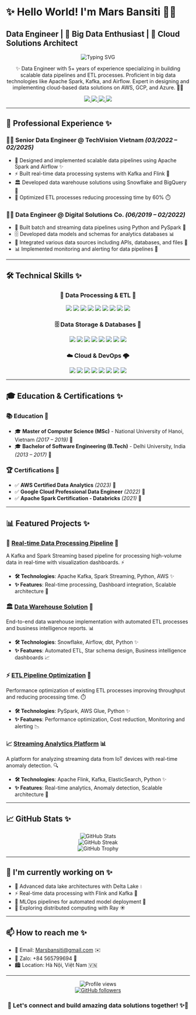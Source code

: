 # ✨ Hello World! I'm Mars Bansiti 👋🌟

##  Data Engineer | 💫 Big Data Enthusiast | 🌟 Cloud Solutions Architect 

<div align="center">
  <img src="https://readme-typing-svg.herokuapp.com?font=Fira+Code&pause=1000&color=0EA5E9&center=true&vCenter=true&width=435&lines=Data+Engineer+Extraordinaire;Cloud+Solutions+Architect;Big+Data+Enthusiast;Problem+Solver+✨" alt="Typing SVG" />
</div>

<p align="center">
  ✨ Data Engineer with 5+ years of experience specializing in building scalable data pipelines and ETL processes. Proficient in big data technologies like Apache Spark, Kafka, and Airflow. Expert in designing and implementing cloud-based data solutions on AWS, GCP, and Azure. 🌈✨
</p>

<div align="center">
  <a href="mailto:Marsbansiti@gmail.com">
    <img src="https://img.shields.io/badge/Email-Marsbansiti%40gmail.com-blue?style=for-the-badge&logo=gmail">
  </a>
  <a href="https://github.com/Marsbansiti/Marsbansiti/blob/main/updated-data-engineering-portfolio.md">
    <img src="https://img.shields.io/badge/Portfolio-View%20Projects-green?style=for-the-badge&logo=github">
  </a>
  <a href="https://github.com/Marsbansiti">
    <img src="https://img.shields.io/badge/GitHub-Marsbansiti-black?style=for-the-badge&logo=github">
  </a>
  <a href="https://zalo.me/565799694">
    <img src="https://img.shields.io/badge/Zalo-%2B84%20565799694-blue?style=for-the-badge">
  </a>
</div>


---

## 💼 Professional Experience ✨

### 👨‍💻 **Senior Data Engineer** @ TechVision Vietnam *(03/2022 – 02/2025)*
- 🔄 Designed and implemented scalable data pipelines using Apache Spark and Airflow ✨
- ⚡ Built real-time data processing systems with Kafka and Flink 🌊
- 🏛️ Developed data warehouse solutions using Snowflake and BigQuery 💎
- 🚀 Optimized ETL processes reducing processing time by 60% ⏱️

### 👨‍💻 **Data Engineer** @ Digital Solutions Co. *(06/2019 – 02/2022)*
- 🔄 Built batch and streaming data pipelines using Python and PySpark 🐍
- 🗄️ Developed data models and schemas for analytics databases 📊
- 🔌 Integrated various data sources including APIs, databases, and files 🔌
- 📊 Implemented monitoring and alerting for data pipelines 🚨

---

## 🛠️ Technical Skills ✨

<div align="center">
  <h3>💾 Data Processing & ETL 🔄</h3>
  <img src="https://img.shields.io/badge/Apache-Spark-orange?style=for-the-badge&logo=apache-spark" />
  <img src="https://img.shields.io/badge/Apache-Kafka-black?style=for-the-badge&logo=apache-kafka" />
  <img src="https://img.shields.io/badge/Apache-Airflow-blue?style=for-the-badge&logo=apache-airflow" />
  <img src="https://img.shields.io/badge/Apache-Beam-yellow?style=for-the-badge&logo=apache" />
  <img src="https://img.shields.io/badge/Python-3776AB?style=for-the-badge&logo=python&logoColor=white" />
  <img src="https://img.shields.io/badge/Pandas-150458?style=for-the-badge&logo=pandas&logoColor=white" />
  <img src="https://img.shields.io/badge/PySpark-E25A1C?style=for-the-badge&logo=apache-spark&logoColor=white" />
  <img src="https://img.shields.io/badge/Scala-DC322F?style=for-the-badge&logo=scala&logoColor=white" />
  <img src="https://img.shields.io/badge/SQL-4479A1?style=for-the-badge&logo=postgresql&logoColor=white" />
  
  <h3>🗄️ Data Storage & Databases 💾</h3>
  <img src="https://img.shields.io/badge/BigQuery-4285F4?style=for-the-badge&logo=google-cloud&logoColor=white" />
  <img src="https://img.shields.io/badge/Snowflake-29B5E8?style=for-the-badge&logo=snowflake&logoColor=white" />
  <img src="https://img.shields.io/badge/PostgreSQL-4169E1?style=for-the-badge&logo=postgresql&logoColor=white" />
  <img src="https://img.shields.io/badge/MySQL-4479A1?style=for-the-badge&logo=mysql&logoColor=white" />
  <img src="https://img.shields.io/badge/MongoDB-47A248?style=for-the-badge&logo=mongodb&logoColor=white" />
  <img src="https://img.shields.io/badge/Cassandra-1287B1?style=for-the-badge&logo=apache-cassandra&logoColor=white" />
  <img src="https://img.shields.io/badge/DynamoDB-4053D6?style=for-the-badge&logo=amazon-dynamodb&logoColor=white" />
  <img src="https://img.shields.io/badge/Redshift-8C4FFF?style=for-the-badge&logo=amazon-aws&logoColor=white" />
  
  <h3>☁️ Cloud & DevOps 🌩️</h3>
  <img src="https://img.shields.io/badge/AWS-232F3E?style=for-the-badge&logo=amazon-aws&logoColor=white" />
  <img src="https://img.shields.io/badge/GCP-4285F4?style=for-the-badge&logo=google-cloud&logoColor=white" />
  <img src="https://img.shields.io/badge/Azure-0078D4?style=for-the-badge&logo=microsoft-azure&logoColor=white" />
  <img src="https://img.shields.io/badge/Docker-2496ED?style=for-the-badge&logo=docker&logoColor=white" />
  <img src="https://img.shields.io/badge/Kubernetes-326CE5?style=for-the-badge&logo=kubernetes&logoColor=white" />
  <img src="https://img.shields.io/badge/Git-F05032?style=for-the-badge&logo=git&logoColor=white" />
  <img src="https://img.shields.io/badge/CI/CD-2088FF?style=for-the-badge&logo=github-actions&logoColor=white" />
  <img src="https://img.shields.io/badge/Terraform-7B42BC?style=for-the-badge&logo=terraform&logoColor=white" />
</div>

---

## 🎓 Education & Certifications ✨

### 📚 Education 🏫
- 🎓 **Master of Computer Science (MSc)** - National University of Hanoi, Vietnam *(2017 – 2019)* 🌟
- 🎓 **Bachelor of Software Engineering (B.Tech)** - Delhi University, India *(2013 – 2017)* 🌟

### 🏆 Certifications 📜
- ✅ **AWS Certified Data Analytics** *(2023)* 🏅
- ✅ **Google Cloud Professional Data Engineer** *(2022)* 🏅
- ✅ **Apache Spark Certification - Databricks** *(2021)* 🏅

---

## 📊 Featured Projects ✨

### 🌊 [Real-time Data Processing Pipeline](https://github.com/Marsbansiti/Data-Engineering-Projects-main/Data-Engineering-Projects-main/real-time-processing) 🔄
A Kafka and Spark Streaming based pipeline for processing high-volume data in real-time with visualization dashboards. ⚡
- **🛠️ Technologies**: Apache Kafka, Spark Streaming, Python, AWS ✨
- **✨ Features**: Real-time processing, Dashboard integration, Scalable architecture 🚀

### 🏛️ [Data Warehouse Solution](https://github.com/Marsbansiti/Data-Engineering-Projects-main/Data-Engineering-Projects-main/data-warehouse) 💎
End-to-end data warehouse implementation with automated ETL processes and business intelligence reports. 📊
- **🛠️ Technologies**: Snowflake, Airflow, dbt, Python ✨
- **✨ Features**: Automated ETL, Star schema design, Business intelligence dashboards 📈

### ⚡ [ETL Pipeline Optimization](https://github.com/Marsbansiti/Data-Engineering-Projects-main/Data-Engineering-Projects-main/etl-optimization) 🔋
Performance optimization of existing ETL processes improving throughput and reducing processing time. ⏱️
- **🛠️ Technologies**: PySpark, AWS Glue, Python ✨
- **✨ Features**: Performance optimization, Cost reduction, Monitoring and alerting 📉

### 📈 [Streaming Analytics Platform](https://github.com/Marsbansiti/Data-Engineering-Projects-main/Data-Engineering-Projects-main/streaming-analytics) 📊
A platform for analyzing streaming data from IoT devices with real-time anomaly detection. 🔍
- **🛠️ Technologies**: Apache Flink, Kafka, ElasticSearch, Python ✨
- **✨ Features**: Real-time analytics, Anomaly detection, Scalable architecture 📡

---

## 📈 GitHub Stats ✨

<div align="center">
  <img src="https://github-readme-stats.vercel.app/api?username=Marsbansiti&show_icons=true&theme=tokyonight&hide_border=true" alt="GitHub Stats" />
</div>

<div align="center">
  <img src="https://github-readme-streak-stats.herokuapp.com/?user=Marsbansiti&theme=tokyonight&hide_border=true" alt="GitHub Streak" />
</div>

<div align="center">
  <img src="https://github-profile-trophy.vercel.app/?username=Marsbansiti&theme=tokyonight&no-frame=true&row=1&column=7" alt="GitHub Trophy" />
</div>

---

## 🌱 I'm currently working on ✨

- 🔄 Advanced data lake architectures with Delta Lake 💧
- ⚡ Real-time data processing with Flink and Kafka 🌊
- 🤖 MLOps pipelines for automated model deployment 🧠
- 🧮 Exploring distributed computing with Ray ☀️

---

## 📫 How to reach me ✨

- 📧 Email: [Marsbansiti@gmail.com](mailto:Marsbansiti@gmail.com) ✉️
- 💬 Zalo: +84 565799694 📱
- 🏙️ Location: Hà Nội, Việt Nam 🇻🇳

---

<div align="center">
  <img src="https://komarev.com/ghpvc/?username=Marsbansiti&color=blueviolet&style=for-the-badge" alt="Profile views" />
</div>

<div align="center">
  <a href="https://github.com/Marsbansiti">
    <img src="https://img.shields.io/github/followers/Marsbansiti?style=for-the-badge&logo=github" alt="GitHub followers" />
  </a>
</div>

<div align="center">
  <h3>🤝 Let's connect and build amazing data solutions together! ✨🌟</h3>
</div>
